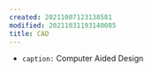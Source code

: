 ```yaml
---
created: 20211007123138581
modified: 20211031193140085
title: CAD
---
```


- `caption:` Computer Aided Design